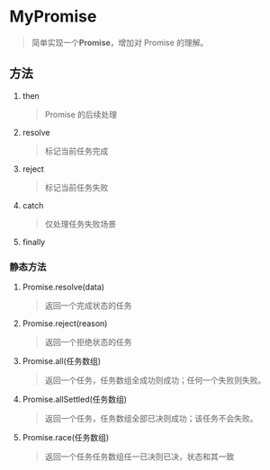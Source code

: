 # MyPromise

> 简单实现一个**Promise**，增加对 Promise 的理解。

## 方法

1. then

   > Promise 的后续处理

2. resolve

   > 标记当前任务完成

3. reject

   > 标记当前任务失败

4. catch

   > 仅处理任务失败场景

5. finally

### 静态方法

1. Promise.resolve(data)

   > 返回一个完成状态的任务

2. Promise.reject(reason)

   > 返回一个拒绝状态的任务

3. Promise.all(任务数组)

   > 返回一个任务，任务数组全成功则成功；任何一个失败则失败。

4. Promise.allSettled(任务数组)

   > 返回一个任务，任务数组全部已决则成功；该任务不会失败。

5. Promise.race(任务数组)

   > 返回一个任务任务数组任一已决则已决，状态和其一致
